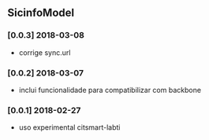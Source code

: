 ## SicinfoModel

### [0.0.3] 2018-03-08
- corrige sync.url

### [0.0.2] 2018-03-07
- inclui funcionalidade para compatibilizar com backbone

### [0.0.1] 2018-02-27
- uso experimental citsmart-labti